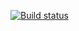 [![Build status](https://ci.appveyor.com/api/projects/status/exy0niffpgitddbk?svg=true)](https://ci.appveyor.com/project/Dmitry-1994/javaaqa-hw6-bdd)
